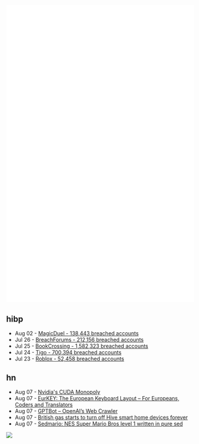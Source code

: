 ![Metrics](https://raw.githubusercontent.com/phixion/phixion/master/metrics.svg)

## hibp

<!--
for https://github.com/phixion/phixion/blob/main/.github/workflows/feeds.yml
-->
<!--START_SECTION:haveibeenpwnd-->
- Aug 02 - [MagicDuel - 138,443 breached accounts](https://haveibeenpwned.com/PwnedWebsites#MagicDuel)
- Jul 26 - [BreachForums - 212,156 breached accounts](https://haveibeenpwned.com/PwnedWebsites#BreachForums)
- Jul 25 - [BookCrossing - 1,582,323 breached accounts](https://haveibeenpwned.com/PwnedWebsites#BookCrossing)
- Jul 24 - [Tigo - 700,394 breached accounts](https://haveibeenpwned.com/PwnedWebsites#Tigo)
- Jul 23 - [Roblox - 52,458 breached accounts](https://haveibeenpwned.com/PwnedWebsites#Roblox)
<!--END_SECTION:haveibeenpwnd-->

## hn

<!--
for https://github.com/phixion/phixion/blob/main/.github/workflows/feeds.yml
-->
<!--START_SECTION:hn-->
- Aug 07 - [Nvidia's CUDA Monopoly](https://matt-rickard.com/nvidias-cuda-monopoly)
- Aug 07 - [EurKEY: The European Keyboard Layout – For Europeans, Coders and Translators](https://eurkey.steffen.bruentjen.eu/)
- Aug 07 - [GPTBot – OpenAI’s Web Crawler](https://platform.openai.com/docs/gptbot)
- Aug 07 - [British gas starts to turn off Hive smart home devices forever](https://www.t3.com/news/british-gas-starts-to-turn-off-hive-smart-home-devices-forever)
- Aug 07 - [Sedmario: NES Super Mario Bros level 1 written in pure sed](https://github.com/chebykinn/sedmario)
<!--END_SECTION:hn-->

<!--
for https://yhype.me
-->
![](https://hit.yhype.me/github/profile?user_id=13013670)
